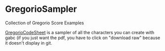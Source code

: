 # GregorioSampler
Collection of Gregorio Score Examples

[GregorioCodeSheet](//GregorioSampler/tree/master/GregorioCodeSheet) is a sampler of all the characters you can create with gabc (if you just want the pdf, you have to click on "download raw" because it doesn't display in git.
